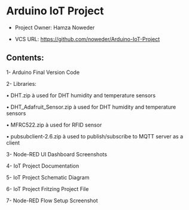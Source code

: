 # Arduino IoT Project

- Project Owner: Hamza Noweder

- VCS URL: https://github.com/noweder/Arduino-IoT-Project

## Contents:

1-	Arduino Final Version Code

2-	Libraries:

• DHT.zip à used for DHT humidity and temperature sensors

• DHT_Adafruit_Sensor.zip à used for DHT humidity and temperature sensors

• MFRC522.zip à used for RFID sensor

• pubsubclient-2.6.zip à used to publish/subscribe to MQTT server as a client

3-	Node-RED UI Dashboard Screenshots

4-	IoT Project Documentation

5-	IoT Project Schematic Diagram

6-	IoT Project Fritzing Project File

7-	Node-RED Flow Setup Screenshot
